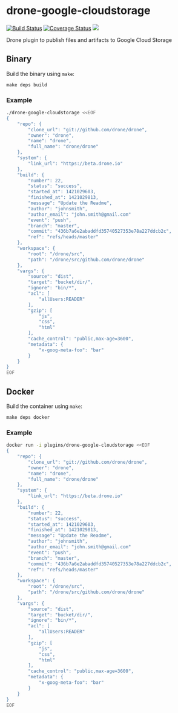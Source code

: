 # drone-google-cloudstorage

[![Build Status](http://beta.drone.io/api/badges/drone-plugins/drone-google-cloudstorage/status.svg)](http://beta.drone.io/drone-plugins/drone-google-cloudstorage)
[![Coverage Status](https://aircover.co/badges/drone-plugins/drone-google-cloudstorage/coverage.svg)](https://aircover.co/drone-plugins/drone-google-cloudstorage)
[![](https://badge.imagelayers.io/plugins/drone-gcs:latest.svg)](https://imagelayers.io/?images=plugins/drone-gcs:latest 'Get your own badge on imagelayers.io')

Drone plugin to publish files and artifacts to Google Cloud Storage

## Binary

Build the binary using `make`:

```
make deps build
```

### Example

```sh
./drone-google-cloudstorage <<EOF
{
    "repo": {
        "clone_url": "git://github.com/drone/drone",
        "owner": "drone",
        "name": "drone",
        "full_name": "drone/drone"
    },
    "system": {
        "link_url": "https://beta.drone.io"
    },
    "build": {
        "number": 22,
        "status": "success",
        "started_at": 1421029603,
        "finished_at": 1421029813,
        "message": "Update the Readme",
        "author": "johnsmith",
        "author_email": "john.smith@gmail.com"
        "event": "push",
        "branch": "master",
        "commit": "436b7a6e2abaddfd35740527353e78a227ddcb2c",
        "ref": "refs/heads/master"
    },
    "workspace": {
        "root": "/drone/src",
        "path": "/drone/src/github.com/drone/drone"
    },
    "vargs": {
        "source": "dist",
        "target": "bucket/dir/",
        "ignore": "bin/*",
        "acl": [
            "allUsers:READER"
        ],
        "gzip": [
            "js",
            "css",
            "html"
        ],
        "cache_control": "public,max-age=3600",
        "metadata": {
            "x-goog-meta-foo": "bar"
        }
    }
}
EOF
```

## Docker

Build the container using `make`:

```
make deps docker
```

### Example

```sh
docker run -i plugins/drone-google-cloudstorage <<EOF
{
    "repo": {
        "clone_url": "git://github.com/drone/drone",
        "owner": "drone",
        "name": "drone",
        "full_name": "drone/drone"
    },
    "system": {
        "link_url": "https://beta.drone.io"
    },
    "build": {
        "number": 22,
        "status": "success",
        "started_at": 1421029603,
        "finished_at": 1421029813,
        "message": "Update the Readme",
        "author": "johnsmith",
        "author_email": "john.smith@gmail.com"
        "event": "push",
        "branch": "master",
        "commit": "436b7a6e2abaddfd35740527353e78a227ddcb2c",
        "ref": "refs/heads/master"
    },
    "workspace": {
        "root": "/drone/src",
        "path": "/drone/src/github.com/drone/drone"
    },
    "vargs": {
        "source": "dist",
        "target": "bucket/dir/",
        "ignore": "bin/*",
        "acl": [
            "allUsers:READER"
        ],
        "gzip": [
            "js",
            "css",
            "html"
        ],
        "cache_control": "public,max-age=3600",
        "metadata": {
            "x-goog-meta-foo": "bar"
        }
    }
}
EOF
```
